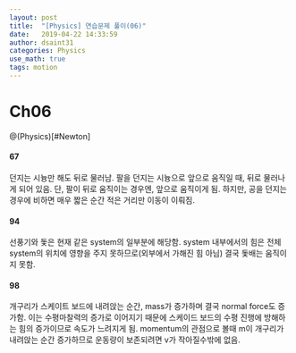 ```yaml
---
layout: post
title:  "[Physics] 연습문제 풀이(06)"
date:   2019-04-22 14:33:59
author: dsaint31
categories: Physics
use_math: true
tags: motion
---
```


# Ch06
@(Physics)[#Newton]

#### 67

던지는 시늉만 해도 뒤로 물러남.
팔을 던지는 시늉으로 앞으로 움직일 때, 뒤로 물러나게 되어 있음.
단, 팔이 뒤로 움직이는 경우엔, 앞으로 움직이게 됨.
하지만, 공을 던지는 경우에 비하면 매우 짧은 순간 적은 거리만 이동이 이뤄짐.

#### 94

선풍기와 돛은 현재 같은 system의 일부분에 해당함.
system 내부에서의 힘은 전체 system의 위치에 영향을 주지 못하므로(외부에서 가해진 힘 아님) 결국 돛배는 움직이지 못함.

#### 98

개구리가 스케이트 보드에 내려앉는 순간, mass가 증가하며 결국 normal force도 증가함.
이는 수평마찰력의 증가로 이어지기 때문에 스케이드 보드의 수평 진행에 방해하는 힘의 증가이므로 속도가 느려지게 됨. momentum의 관점으로 볼때 m이 개구리가 내려앉는 순간 증가하므로 운동량이 보존되려면 v가 작아질수밖에 없음.


